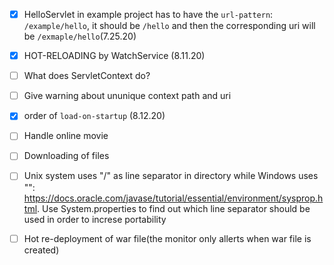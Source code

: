 - [x] HelloServlet in example project has to have the `url-pattern`: `/example/hello`, it should be `/hello` and then the corresponding uri will be `/exmaple/hello`(7.25.20)
- [x] HOT-RELOADING by WatchService (8.11.20)
- [ ] What does ServletContext do?
- [ ] Give warning about ununique context path and uri
- [x] order of `load-on-startup` (8.12.20)
- [ ] Handle online movie
- [ ] Downloading of files
- [ ] Unix system uses "/" as line separator in directory while Windows uses "\": https://docs.oracle.com/javase/tutorial/essential/environment/sysprop.html.   Use System.properties to find out which line separator should be used in order to increse portability
- [ ] Hot re-deployment of war file(the monitor only allerts when war file is created)

